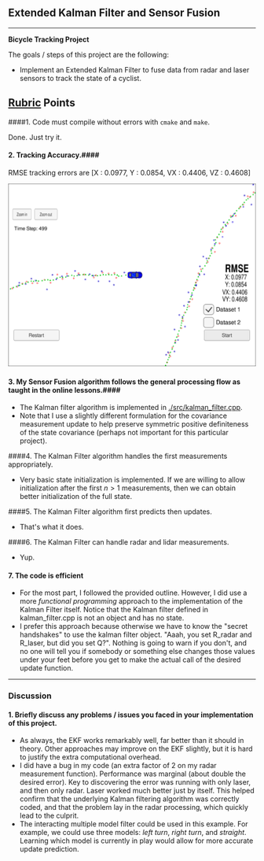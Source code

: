 ## Extended Kalman Filter and Sensor Fusion
---

**Bicycle Tracking Project**

The goals / steps of this project are the following:

* Implement an Extended Kalman Filter to fuse data from radar and laser sensors to track the state of a cyclist.

[//]: # "Image References"
[image1]: ./images/rmse.png
## [Rubric](https://review.udacity.com/#!/rubrics/513/view) Points
####1. Code must compile without errors with `cmake` and `make`.

Done.  Just try it.

#### 2. Tracking Accuracy.####

RMSE tracking errors are [X : 0.0977, Y : 0.0854, VX : 0.4406, VZ : 0.4608]

![alt text][image1]

#### 3. My Sensor Fusion algorithm follows the general processing flow as taught in the online lessons.####

* The Kalman filter algorithm is implemented in [./src/kalman_filter.cpp](./src/kalman_filter.cpp).
* Note that I use a slightly different formulation for the covariance measurement update to help preserve symmetric positive definiteness of the state covariance (perhaps not important for this particular project). 

####4. The Kalman Filter algorithm handles the first measurements appropriately.

* Very basic state initialization is implemented.  If we are willing to allow initialization after the first $n>1$ measurements, then we can obtain better initialization of the full state.

####5. The Kalman Filter algorithm first predicts then updates.

* That's what it does.

####6. The Kalman Filter can handle radar and lidar measurements.

* Yup.

#### 7. The code is efficient

* For the most part, I followed the provided outline.  However, I did use a more _functional programming_ approach to the implementation of the Kalman Filter itself.  Notice that the Kalman filter defined  in kalman_filter.cpp is not an object and has no state.
* I prefer this approach because otherwise we have to know the "secret handshakes" to use the kalman filter object.  "Aaah, you set R_radar and R_laser, but did you set Q?".  Nothing is going to warn if you don't, and no one will tell you if somebody or something else changes those values under your feet before you get to make the actual call of the desired update function.

---

### Discussion

#### 1. Briefly discuss any problems / issues you faced in your implementation of this project.  

* As always, the EKF works remarkably well, far better than it should in theory.  Other approaches may improve on the EKF slightly, but it is hard to justify the extra computational overhead.
* I did have a bug in my code (an extra factor of 2 on my radar measurement function).  Performance was marginal (about double the desired error).  Key to discovering the error was running with only laser, and then only radar.  Laser worked much better just by itself.  This helped confirm that the underlying Kalman filtering algorithm was correctly coded, and that the problem lay in the radar processing, which quickly lead to the culprit.
* The interacting multiple model filter could be used in this example.  For example, we could use three models: _left turn_, _right turn_, and _straight_.  Learning which model is currently in play would allow for more accurate update prediction.


